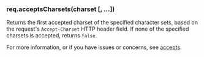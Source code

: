 <h3 id='req.acceptsCharsets'>req.acceptsCharsets(charset [, ...])</h3>

Returns the first accepted charset of the specified character sets,
based on the request's `Accept-Charset` HTTP header field.
If none of the specified charsets is accepted, returns `false`.

For more information, or if you have issues or concerns, see [accepts](https://github.com/expressjs/accepts).

